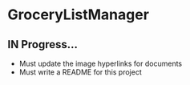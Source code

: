 # GroceryListManager

## IN Progress...
* Must update the image hyperlinks for documents
* Must write a README for this project
